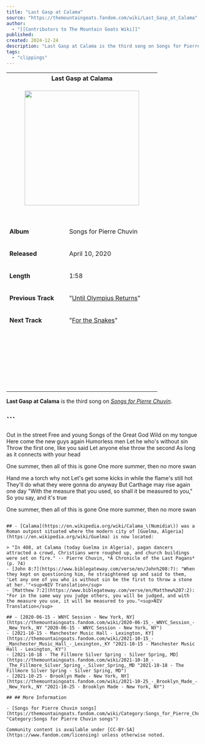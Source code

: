 ```yaml
---
title: "Last Gasp at Calama"
source: "https://themountaingoats.fandom.com/wiki/Last_Gasp_at_Calama"
author:
  - "[[Contributors to The Mountain Goats Wiki]]"
published:
created: 2024-12-24
description: "Last Gasp at Calama is the third song on Songs for Pierre Chuvin. Out in the street Free and young Songs of the Great God Wild on my tongue Here come the new guys again Humorless men Let he who's without sin Throw the first one, like you said Let anyone else throw the second As long as it..."
tags:
  - "clippings"
---
```

<table><tbody><tr><th colspan="2">Last Gasp at Calama</th></tr><tr><td colspan="2"><figure><a href="https://static.wikia.nocookie.net/themountaingoats/images/e/e4/Songs_for_pierre_chuvin.jpg/revision/latest?cb=20200414174429"><img width="300" height="300" src="https://static.wikia.nocookie.net/themountaingoats/images/e/e4/Songs_for_pierre_chuvin.jpg/revision/latest/scale-to-width-down/300?cb=20200414174429"></a></figure><br><i></i></td></tr><tr><td><p><b>Album</b></p></td><td><p>Songs for Pierre Chuvin</p></td></tr><tr><td><p><b>Released</b></p></td><td><p>April 10, 2020</p></td></tr><tr><td><p><b>Length</b></p></td><td><p>1:58</p></td></tr><tr><td><p><b>Previous Track</b></p></td><td><p>"<a href="https://themountaingoats.fandom.com/wiki/Until_Olympius_Returns">Until Olympius Returns</a>"</p></td></tr><tr><td><p><b>Next Track</b></p></td><td><p>"<a href="https://themountaingoats.fandom.com/wiki/For_the_Snakes">For the Snakes</a>"</p></td></tr><tr><td colspan="2"><svg><use href="#wds-icons-menu-control-small"></use></svg></td></tr></tbody></table>

**Last Gasp at Calama** is the third song on *[Songs for Pierre Chuvin](https://themountaingoats.fandom.com/wiki/Songs_for_Pierre_Chuvin "Songs for Pierre Chuvin")*.

## ```
Out in the street
Free and young
Songs of the Great God
Wild on my tongue
Here come the new guys again
Humorless men
Let he who's without sin
Throw the first one, like you said
Let anyone else throw the second
As long as it connects with your head

One summer, then all of this is gone
One more summer, then no more swan

Hand me a torch why not
Let's get some kicks in while the flame's still hot
They'll do what they were gonna do anyway
But Carthage may rise again one day
"With the measure that you used, so shall it be measured to you,"
So you say, and it's true

One summer, then all of this is gone
One more summer, then no more swan
```

## - [Calama](https://en.wikipedia.org/wiki/Calama_\(Numidia\)) was a Roman outpost situated where the modern city of [Guelma, Algeria](https://en.wikipedia.org/wiki/Guelma) is now located:

> "In 408, at Calama (today Guelma in Algeria), pagan dancers attracted a crowd, Christians were roughed up, and church buildings were set on fire." -- Pierre Chuvin, *A Chronicle of the Last Pagans* (p. 74)
- [John 8:7](https://www.biblegateway.com/verse/en/John%208:7): "When they kept on questioning him, he straightened up and said to them, 'Let any one of you who is without sin be the first to throw a stone at her.'"<sup>NIV Translation</sup>
- [Matthew 7:2](https://www.biblegateway.com/verse/en/Matthew%207:2): "For in the same way you judge others, you will be judged, and with the measure you use, it will be measured to you."<sup>NIV Translation</sup>

## - [2020-06-15 - WNYC Session - New York, NY](https://themountaingoats.fandom.com/wiki/2020-06-15_-_WNYC_Session_-_New_York,_NY "2020-06-15 - WNYC Session - New York, NY")
- [2021-10-15 - Manchester Music Hall - Lexington, KY](https://themountaingoats.fandom.com/wiki/2021-10-15_-_Manchester_Music_Hall_-_Lexington,_KY "2021-10-15 - Manchester Music Hall - Lexington, KY")
- [2021-10-18 - The Fillmore Silver Spring - Silver Spring, MD](https://themountaingoats.fandom.com/wiki/2021-10-18_-_The_Fillmore_Silver_Spring_-_Silver_Spring,_MD "2021-10-18 - The Fillmore Silver Spring - Silver Spring, MD")
- [2021-10-25 - Brooklyn Made - New York, NY](https://themountaingoats.fandom.com/wiki/2021-10-25_-_Brooklyn_Made_-_New_York,_NY "2021-10-25 - Brooklyn Made - New York, NY")

## ## More Information

- [Songs for Pierre Chuvin songs](https://themountaingoats.fandom.com/wiki/Category:Songs_for_Pierre_Chuvin_songs "Category:Songs for Pierre Chuvin songs")

Community content is available under [CC-BY-SA](https://www.fandom.com/licensing) unless otherwise noted.
